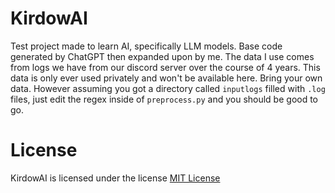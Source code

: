 # KirdowAI
Test project made to learn AI, specifically LLM models. Base code generated by ChatGPT then expanded upon by me. The data I use comes from logs we have from our discord server over the course of 4 years. This data is only ever used privately and won't be available here. Bring your own data. However assuming you got a directory called `inputlogs` filled with `.log` files, just edit the regex inside of `preprocess.py` and you should be good to go.

# License
KirdowAI is licensed under the license [MIT License](https://github.com/Kirdow/KirdowAI/blob/master/LICENSE)